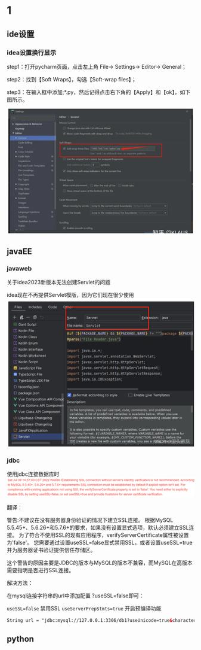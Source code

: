 # 1

## ide设置

### idea设置换行显示

step1：打开pycharm页面，点击左上角 File-> Settings-> Editor-> General；

step2：找到【Soft Wraps】，勾选【Soft-wrap files】；

step3：在输入框中添加;*.py，然后记得点击右下角的【Apply】和【ok】，如下图所示。

![images](images/屏幕截图%202023-09-16%20160257.png)

## javaEE

### javaweb

关于idea2023新版本无法创建Servlet的问题

idea现在不再提供Servlet模版，因为它们现在很少使用
![images](images/屏幕截图%202023-09-19%20220436.png)

### jdbc

使用jdbc连接数据库时
![images](./images/屏幕截图%202023-09-13%20170547.png)

翻译：

警告:不建议在没有服务器身份验证的情况下建立SSL连接。
根据MySQL 5.5.45+、5.6.26+和5.7.6+的要求，如果没有设置显式选项，默认必须建立SSL连接。
为了符合不使用SSL的现有应用程序，verifyServerCertificate属性被设置为'false'。
您需要通过设置useSSL=false显式禁用SSL，或者设置useSSL=true并为服务器证书验证提供信任存储区。

这个警告的原因主要是JDBC的版本与MySQL的版本不兼容，而MySQL在高版本需要指明是否进行SSL连接。

解决方法：

在mysql连接字符串的url中添加配置 ?useSSL=false即可：

`useSSL=false`  禁用SSL
`useServerPrepStmts=true`   开启预编译功能

```xml
String url = "jdbc:mysql://127.0.0.1:3306/db1?useUnicode=true&characterEncoding=utf-8&useSSL=false";
```

## python
